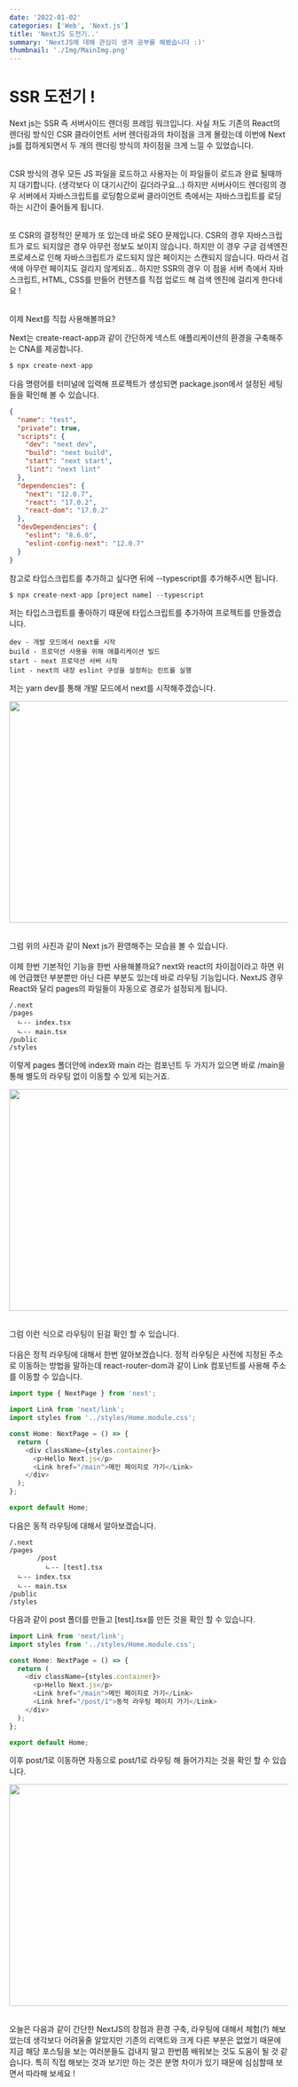 ```yaml
---
date: '2022-01-02'
categories: ['Web', 'Next.js']
title: 'NextJS 도전기..'
summary: 'NextJS에 대해 관심이 생겨 공부를 해봤습니다 :)'
thumbnail: './Img/MainImg.png'
---
```


# SSR 도전기 !

Next js는 SSR 즉 서버사이드 렌더링 프레임 워크입니다. 사실 저도 기존의 React의 렌더링 방식인 CSR 클라이언트 서버 렌더링과의 차이점을 크게 몰랐는데
이번에 Next js를 접하게되면서 두 개의 렌더링 방식의 차이점을 크게 느낄 수 있었습니다. <br/><br/>

CSR 방식의 경우 모든 JS 파일을 로드하고 사용자는 이 파일들이 로드과 완료 될때까지 대기합니다. (생각보다 이 대기시간이 길더라구요...) 하지만 서버사이드 렌더링의 경우
서버에서 자바스크립트를 로딩함으로써 클라이언트 측에서는 자바스크립트를 로딩하는 시간이 줄어들게 됩니다.<br/><br/>

또 CSR의 결정적인 문제가 또 있는데 바로 SEO 문제입니다. CSR의 경우 자바스크립트가 로드 되지않은 경우 아무런 정보도 보이지 않습니다. 하지만 이 경우 구글 검색엔진 프로세스로 인해 자바스크립트가 로드되지 않은 페이지는 스캔되지 않습니다. 따라서 검색에 아무런 페이지도 걸리지 않게되죠.. 하지만 SSR의 경우 이 점을 서버 측에서 자바스크립트, HTML, CSS를 만들어 컨텐츠를 직접 업로드 해 검색 엔진에 걸리게 한다네요 !<br/><br/>

이제 Next를 직접 사용해볼까요?

Next는 create-react-app과 같이 간단하게 넥스트 애플리케이션의 환경을 구축해주는 CNA를 제공합니다.

```typescript
$ npx create-next-app
```

다음 명령어를 터미널에 입력해 프로젝트가 생성되면 package.json에서 설정된 세팅들을 확인해 볼 수 있습니다.

```json
{
  "name": "test",
  "private": true,
  "scripts": {
    "dev": "next dev",
    "build": "next build",
    "start": "next start",
    "lint": "next lint"
  },
  "dependencies": {
    "next": "12.0.7",
    "react": "17.0.2",
    "react-dom": "17.0.2"
  },
  "devDependencies": {
    "eslint": "8.6.0",
    "eslint-config-next": "12.0.7"
  }
}
```

참고로 타입스크립트를 추가하고 싶다면 뒤에 --typescript를 추가해주시면 됩니다.

```typescript
$ npx create-next-app [project name] --typescript
```

저는 타입스크립트를 좋아하기 때문에 타입스크립트를 추가하여 프로젝트를 만들겠습니다.

```
dev - 개발 모드에서 next를 시작
build - 프로덕션 사용을 위해 애플리케이션 빌드
start - next 프로덕션 서버 시작
lint - next의 내장 eslint 구성을 설정하는 린트를 실행
```

저는 yarn dev를 통해 개발 모드에서 next를 시작해주겠습니다.

<img src="./Img/NextJS_Start.png" width="600" height="400"/><br/><br/>

그럼 위의 사진과 같이 Next js가 환영해주는 모습을 볼 수 있습니다.<br/><br/>
이제 한번 기본적인 기능을 한번 사용해볼까요? next와 react의 차이점이라고 하면 위에 언급했던 부분뿐만 아닌 다른 부분도 있는데
바로 라우팅 기능입니다. NextJS 경우 React와 달리 pages의 파일들이 자동으로 경로가 설정되게 됩니다.

```
/.next
/pages
  ㄴ-- index.tsx
  ㄴ-- main.tsx
/public
/styles
```

이렇게 pages 폴더안에 index와 main 라는 컴포넌트 두 가지가 있으면 바로 /main을 통해 별도의 라우팅 없이 이동할 수 있게 되는거죠.

<img src="./Img/NextJS_Main.png" width="600" height="400"/><br/><br/>

그럼 이런 식으로 라우팅이 된걸 확인 할 수 있습니다.<br/> <br/>
다음은 정적 라우팅에 대해서 한번 알아보겠습니다. 정적 라우팅은 사전에 지정된 주소로 이동하는 방법을 말하는데
react-router-dom과 같이 Link 컴포넌트를 사용해 주소를 이동할 수 있습니다.

```typescript
import type { NextPage } from 'next';

import Link from 'next/link';
import styles from '../styles/Home.module.css';

const Home: NextPage = () => {
  return (
    <div className={styles.container}>
      <p>Hello Next.js</p>
      <Link href="/main">메인 페이지로 가기</Link>
    </div>
  );
};

export default Home;
```

다음은 동적 라우팅에 대해서 알아보겠습니다.

```
/.next
/pages
       /post
         ㄴ-- [test].tsx
  ㄴ-- index.tsx
  ㄴ-- main.tsx
/public
/styles
```

다음과 같이 post 폴더를 만들고 [test].tsx를 만든 것을 확인 할 수 있습니다.

```typescript
import Link from 'next/link';
import styles from '../styles/Home.module.css';

const Home: NextPage = () => {
  return (
    <div className={styles.container}>
      <p>Hello Next.js</p>
      <Link href="/main">메인 페이지로 가기</Link>
      <Link href="/post/1">동적 라우팅 페이지 가기</Link>
    </div>
  );
};

export default Home;
```

이후 post/1로 이동하면 자동으로 post/1로 라우팅 해 들어가지는 것을 확인 할 수 있습니다.

<img src="./Img/NextJS_Post.png" width="600" height="400"/><br/><br/>

오늘은 다음과 같이 간단한 NextJS의 장점과 환경 구축, 라우팅에 대해서 체험(?) 해보았는데 생각보다 어려울줄 알았지만 기존의 리액트와 크게 다른 부분은 없었기 때문에 지금 해당 포스팅을 보는 여러분들도 겁내지 말고 한번쯤 배워보는 것도 도움이 될 것 같습니다. 특히 직접 해보는 것과 보기만 하는 것은 분명 차이가 있기 때문에 심심할때 보면서 따라해 보세요 !
